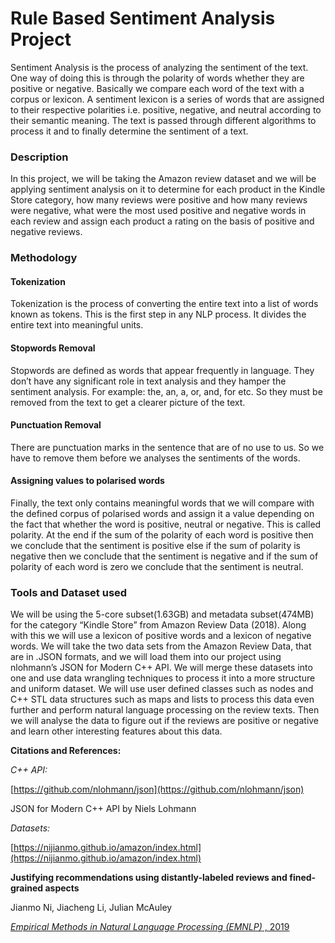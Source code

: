 # **Rule Based Sentiment Analysis Project**

Sentiment Analysis is the process of analyzing the sentiment of the text. One way of doing this is
through the polarity of words whether they are positive or negative. Basically we compare each
word of the text with a corpus or lexicon. A sentiment lexicon is a series of words that are
assigned to their respective polarities i.e. positive, negative, and neutral according to their
semantic meaning. The text is passed through different algorithms to process it and to finally
determine the sentiment of a text.

### **Description**

In this project, we will be taking the Amazon review dataset and we will be applying sentiment
analysis on it to determine for each product in the Kindle Store category, how many reviews
were positive and how many reviews were negative, what were the most used positive and
negative words in each review and assign each product a rating on the basis of positive and
negative reviews.

### **Methodology**

#### **Tokenization**

Tokenization is the process of converting the entire text into a list of words known as tokens.
This is the first step in any NLP process. It divides the entire text into meaningful units.

#### **Stopwords Removal**

Stopwords are defined as words that appear frequently in language. They don’t have any
significant role in text analysis and they hamper the sentiment analysis. For example: the, an, a,
or, and, for etc. So they must be removed from the text to get a clearer picture of the text.

#### **Punctuation Removal**

There are punctuation marks in the sentence that are of no use to us. So we have to remove
them before we analyses the sentiments of the words.


#### **Assigning values to polarised words**

Finally, the text only contains meaningful words that we will compare with the defined corpus of
polarised words and assign it a value depending on the fact that whether the word is positive,
neutral or negative. This is called polarity. At the end if the sum of the polarity of each word is
positive then we conclude that the sentiment is positive else if the sum of polarity is negative
then we conclude that the sentiment is negative and if the sum of polarity of each word is zero
we conclude that the sentiment is neutral.

### **Tools and Dataset used**

We will be using the 5-core subset(1.63GB) and metadata subset(474MB) for the category
“Kindle Store” from Amazon Review Data (2018). Along with this we will use a lexicon of
positive words and a lexicon of negative words.
We will take the two data sets from the Amazon Review Data, that are in .JSON formats, and we
will load them into our project using nlohmann’s JSON for Modern C++ API. We will merge these
datasets into one and use data wrangling techniques to process it into a more structure and
uniform dataset. We will use user defined classes such as nodes and C++ STL data structures
such as maps and lists to process this data even further and perform natural language
processing on the review texts. Then we will analyse the data to figure out if the reviews are
positive or negative and learn other interesting features about this data.

**Citations and References:**

_C++ API:_

[https://github.com/nlohmann/json](https://github.com/nlohmann/json)

JSON for Modern C++ API by Niels Lohmann

_Datasets:_

[https://nijianmo.github.io/amazon/index.html](https://nijianmo.github.io/amazon/index.html)

**Justifying recommendations using distantly-labeled reviews and fined-grained aspects**

Jianmo Ni, Jiacheng Li, Julian McAuley

[_Empirical Methods in Natural Language Processing (EMNLP)_ , 2019](http://cseweb.ucsd.edu/~jmcauley/pdfs/emnlp19a.pdf) 


